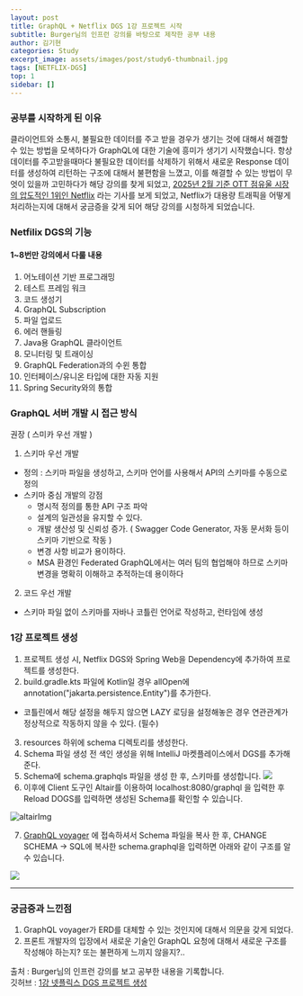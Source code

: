 ```yaml
---
layout: post
title: GraphQL + Netflix DGS 1강 프로젝트 시작
subtitle: Burger님의 인프런 강의를 바탕으로 제작한 공부 내용
author: 김기현
categories: Study
excerpt_image: assets/images/post/study6-thumbnail.jpg
tags: [NETFLIX-DGS]
top: 1
sidebar: []
---
```


### 공부를 시작하게 된 이유
클라이언트와 소통시, 불필요한 데이터를 주고 받을 경우가 생기는 것에 대해서 해결할 수 있는 방법을 모색하다가
GraphQL에 대한 기술에 흥미가 생기기 시작했습니다. 항상 데이터를 주고받을때마다 불필요한 데이터를 삭제하기 위해서
새로운 Response 데이터를 생성하여 리턴하는 구조에 대해서 불편함을 느꼈고, 이를 해결할 수 있는 방법이 무엇이 있을까
고민하다가 해당 강의를 찾게 되었고, [2025년 2월 기준 OTT 점유울 시장의 압도적인 1위인 Netflix](https://ddaily.co.kr/m/page/view/2025021812420068344)
라는 기사를 보게 되었고, Netflix가 대용량 트래픽을 어떻게 처리하는지에 대해서 궁금증을 갖게 되어 해당 강의를
시청하게 되었습니다.

### Netfilix DGS의 기능
#### 1~8번만 강의에서 다룰 내용

1. 어노테이션 기반 프로그래밍
2. 테스트 프레임 워크
3. 코드 생성기
4. GraphQL Subscription
5. 파일 업로드
6. 에러 핸들링
7. Java용 GraphQL 클라이언트
8. 모니터링 및 트래이싱
9. GraphQL Federation과의 수윈 통합
10. 인터페이스/유니온 타입에 대한 자동 지원
11. Spring Security와의 통합


### GraphQL 서버 개발 시 접근 방식
권장 ( 스미카 우선 개발 )
1. 스키마 우선 개발
  - 정의 : 스키마 파일을 생성하고, 스키마 언어를 사용해서 API의 스키마를 수동으로 정의
  - 스키마 중심 개발의 강점
    - 명시적 정의를 통한 API 구조 파악
    - 설계의 일관성을 유지할 수 있다.
    - 개발 생산성 및 신뢰성 증가. ( Swagger Code Generator, 자동 문서화 등이 스키마 기반으로 작동 )
    - 변경 사항 비교가 용이하다.
    - MSA 환경인 Federated GraphQL에서는 여러 팀의 협업해야 하므로 스키마 변경을 명확히 이해하고 추적하는데 용이하다
2. 코드 우선 개발
  - 스키마 파일 없이 스키마를 자바나 코틀린 언어로 작성하고, 런타임에 생성


### 1강 프로젝트 생성
1. 프로젝트 생성 시, Netflix DGS와 Spring Web을 Dependency에 추가하여 프로젝트를 생성한다.
2. build.gradle.kts 파일에 Kotlin일 경우 allOpen에 annotation("jakarta.persistence.Entity")를 추가한다.
  - 코틀린에서 해당 설정을 해두지 않으면 LAZY 로딩을 설정해놓은 경우 연관관계가 정상적으로 작동하지 않을 수 있다. (필수)
3. resources 하위에 schema 디렉토리를 생성한다.
4. Schema 파일 생성 전 색인 생성을 위해 IntelliJ 마켓플레이스에서 DGS를 추가해준다.
5. Schema에 schema.graphqls 파일을 생성 한 후, 스키마를 생성합니다.
   <img src="https://i.postimg.cc/GtmbnhQD/22.png"/>
6. 이후에 Client 도구인 Altair를 이용하여 localhost:8080/graphql 을 입력한 후 Reload DOGS를 입력하면 생성된 Schema를 확인할 수 있습니다.

<img src="https://i.postimg.cc/j5XR1JzK/11.png" alt="altairImg"/>

7. [GraphQL voyager](https://graphql-kit.com/graphql-voyager/) 에 접속하셔서 Schema
   파일을 복사 한 후, CHANGE SCHEMA -> SQL에 복사한 schema.graphql을 입력하면 아래와 같이 구조를
   알 수 있습니다.

<img src="https://i.postimg.cc/tTXjFC8c/33.png">

---
### 궁금증과 느낀점
1. GraphQL voyager가 ERD를 대체할 수 있는 것인지에 대해서 의문을 갖게 되었다.
2. 프론트 개발자의 입장에서 새로운 기술인 GraphQL 요청에 대해서 새로운 구조를 작성해야 하는지? 또는 불편하게 느끼지 않을지?..


출처 : Burger님의 인프런 강의를 보고 공부한 내용을 기록합니다.  
깃허브 : [1강 넷플릭스 DGS 프로젝트 생성](https://github.com/BE-AlexKim/netflixdgs_study/tree/1%EA%B0%95_DGS_%ED%94%84%EB%A1%9C%EC%A0%9D%ED%8A%B8_%EC%8B%9C%EC%9E%91)
